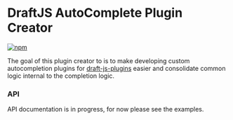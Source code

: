 # DraftJS AutoComplete Plugin Creator

[![npm](https://img.shields.io/npm/v/draft-js-autocomplete-plugin-creator.svg)](https://www.npmjs.com/package/draft-js-autocomplete-plugin-creator)

The goal of this plugin creator to is to make developing custom autocompletion plugins for 
[draft-js-plugins]( https://github.com/draft-js-plugins/draft-js-plugins) easier and consolidate common
logic internal to the completion logic.

### API

API documentation is in progress, for now please see the examples.
